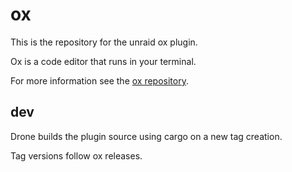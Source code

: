 # ox

This is the repository for the unraid ox plugin.

Ox is a code editor that runs in your terminal.

For more information see the [ox repository](https://github.com/curlpipe/ox).
## dev

Drone builds the plugin source using cargo on a new tag creation.

Tag versions follow ox releases.
